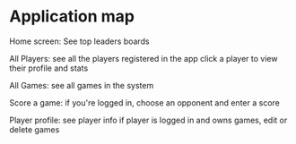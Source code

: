# Application map

Home screen:
See top leaders boards

All Players:
see all the players registered in the app
click a player to view their profile and stats

All Games:
see all games in the system

Score a game:
if you're logged in, choose an opponent and enter a score

Player profile:
see player info
if player is logged in and owns games, edit or delete games

